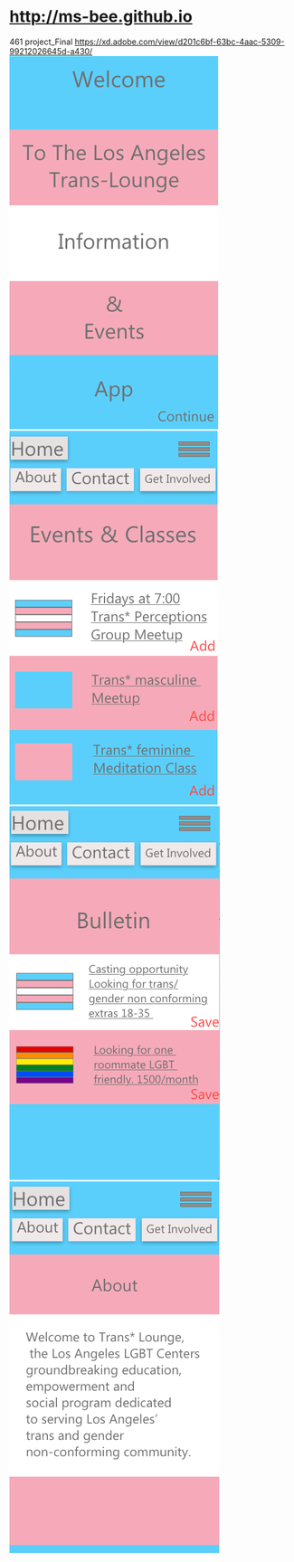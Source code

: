 # http://ms-bee.github.io
461 project_Final
https://xd.adobe.com/view/d201c6bf-63bc-4aac-5309-99212026645d-a430/
<img src="https://raw.githubusercontent.com/ms-bee/ms-bee.github.io/master/Screen%20Shot%202018-12-17%20at%203.03.16%20AM.png">
<img src="https://raw.githubusercontent.com/ms-bee/ms-bee.github.io/master/Screen%20Shot%202018-12-17%20at%203.03.32%20AM.png">
<img src="https://raw.githubusercontent.com/ms-bee/ms-bee.github.io/master/Screen%20Shot%202018-12-17%20at%203.04.06%20AM.png">
<img src="https://raw.githubusercontent.com/ms-bee/ms-bee.github.io/master/Screen%20Shot%202018-12-17%20at%203.03.47%20AM.png">
